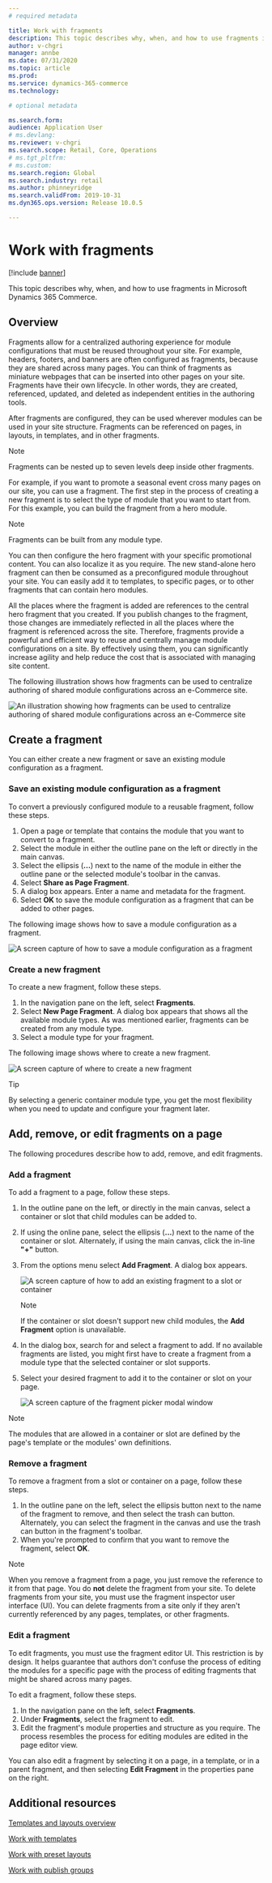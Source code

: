 ```yaml
---
# required metadata

title: Work with fragments
description: This topic describes why, when, and how to use fragments in Microsoft Dynamics 365 Commerce.
author: v-chgri
manager: annbe
ms.date: 07/31/2020
ms.topic: article
ms.prod: 
ms.service: dynamics-365-commerce
ms.technology: 

# optional metadata

ms.search.form:  
audience: Application User
# ms.devlang: 
ms.reviewer: v-chgri
ms.search.scope: Retail, Core, Operations
# ms.tgt_pltfrm: 
# ms.custom: 
ms.search.region: Global
ms.search.industry: retail
ms.author: phinneyridge
ms.search.validFrom: 2019-10-31
ms.dyn365.ops.version: Release 10.0.5

---
```


# Work with fragments 

[!include [banner](includes/banner.md)]

This topic describes why, when, and how to use fragments in Microsoft Dynamics 365 Commerce.

## Overview

Fragments allow for a centralized authoring experience for module configurations that must be reused throughout your site. For example, headers, footers, and banners are often configured as fragments, because they are shared across many pages. You can think of fragments as miniature webpages that can be inserted into other pages on your site. Fragments have their own lifecycle. In other words, they are created, referenced, updated, and deleted as independent entities in the authoring tools.

After fragments are configured, they can be used wherever modules can be used in your site structure. Fragments can be referenced on pages, in layouts, in templates, and in other fragments.

> [!NOTE]
> Fragments can be nested up to seven levels deep inside other fragments.

For example, if you want to promote a seasonal event cross many pages on our site, you can use a fragment. The first step in the process of creating a new fragment is to select the type of module that you want to start from. For this example, you can build the fragment from a hero module.

> [!NOTE]
> Fragments can be built from any module type.

You can then configure the hero fragment with your specific promotional content. You can also localize it as you require. The new stand-alone hero fragment can then be consumed as a preconfigured module throughout your site. You can easily add it to templates, to specific pages, or to other fragments that can contain hero modules.

All the places where the fragment is added are references to the central hero fragment that you created. If you publish changes to the fragment, those changes are immediately reflected in all the places where the fragment is referenced across the site. Therefore, fragments provide a powerful and efficient way to reuse and centrally manage module configurations on a site. By effectively using them, you can significantly increase agility and help reduce the cost that is associated with managing site content.

The following illustration shows how fragments can be used to centralize authoring of shared module configurations across an e-Commerce site.

![An illustration showing how fragments can be used to centralize authoring of shared module configurations across an e-Commerce site](./media/fragment-figure1.png)

## Create a fragment

You can either create a new fragment or save an existing module configuration as a fragment.

### Save an existing module configuration as a fragment

To convert a previously configured module to a reusable fragment, follow these steps.

1. Open a page or template that contains the module that you want to convert to a fragment.
1. Select the module in either the outline pane on the left or directly in the main canvas.
1. Select the ellipsis (**...**) next to the name of the module in either the outline pane or the selected module's toolbar in the canvas. 
1. Select **Share as Page Fragment**. 
1. A dialog box appears. Enter a name and metadata for the fragment.
1. Select **OK** to save the module configuration as a fragment that can be added to other pages.

The following image shows how to save a module configuration as a fragment.

![A screen capture of how to save a module configuration as a fragment](./media/save-as-fragment.png)

### Create a new fragment

To create a new fragment, follow these steps.

1. In the navigation pane on the left, select **Fragments**.
1. Select **New Page Fragment**. A dialog box appears that shows all the available module types. As was mentioned earlier, fragments can be created from any module type.
1. Select a module type for your fragment.

The following image shows where to create a new fragment.

![A screen capture of where to create a new fragment](./media/fragment-nav-menu.png)

> [!TIP]
> By selecting a generic container module type, you get the most flexibility when you need to update and configure your fragment later.

## Add, remove, or edit fragments on a page

The following procedures describe how to add, remove, and edit fragments.

### Add a fragment

To add a fragment to a page, follow these steps.

1. In the outline pane on the left, or directly in the main canvas, select a container or slot that child modules can be added to.
1. If using the online pane, select the ellipsis (**...**) next to the name of the container or slot.  Alternately, if using the main canvas, click the in-line **"+"** button.  
1. From the options menu select **Add Fragment**. A dialog box appears.

    ![A screen capture of how to add an existing fragment to a slot or container](./media/add-fragment.png)
 
    > [!NOTE]
    > If the container or slot doesn't support new child modules, the **Add Fragment** option is unavailable.
    
1. In the dialog box, search for and select a fragment to add. If no available fragments are listed, you might first have to create a fragment from a module type that the selected container or slot supports.
1. Select your desired fragment to add it to the container or slot on your page.

    ![A screen capture of the fragment picker modal window](./media/fragment-picker.png)

> [!NOTE]
> The modules that are allowed in a container or slot are defined by the page's template or the modules' own definitions.

### Remove a fragment

To remove a fragment from a slot or container on a page, follow these steps.

1. In the outline pane on the left, select the ellipsis button next to the name of the fragment to remove, and then select the trash can button.  Alternately, you can select the fragment in the canvas and use the trash can button in the fragment's toolbar.
1. When you're prompted to confirm that you want to remove the fragment, select **OK**.

> [!NOTE]
> When you remove a fragment from a page, you just remove the reference to it from that page. You do **not** delete the fragment from your site. To delete fragments from your site, you must use the fragment inspector user interface (UI). You can delete fragments from a site only if they aren't currently referenced by any pages, templates, or other fragments.

### Edit a fragment

To edit fragments, you must use the fragment editor UI. This restriction is by design. It helps guarantee that authors don't confuse the process of editing the modules for a specific page with the process of editing fragments that might be shared across many pages.

To edit a fragment, follow these steps.

1. In the navigation pane on the left, select **Fragments**.
1. Under **Fragments**, select the fragment to edit.
1. Edit the fragment's module properties and structure as you require. The process resembles the process for editing modules are edited in the page editor view.

You can also edit a fragment by selecting it on a page, in a template, or in a parent fragment, and then selecting **Edit Fragment** in the properties pane on the right.

## Additional resources

[Templates and layouts overview](templates-layouts-overview.md)

[Work with templates](work-with-templates.md)

[Work with preset layouts](work-with-layouts.md)

[Work with publish groups](publish-groups.md)

